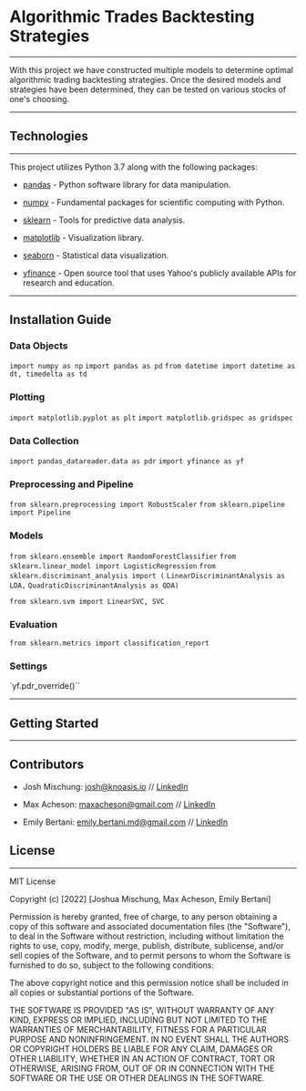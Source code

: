 # Algorithmic Trades Backtesting Strategies

---

With this project we have constructed multiple models to determine optimal algorithmic trading backtesting strategies. Once the desired models and strategies have been determined, they can be tested on various stocks of one's choosing.

---

## Technologies

---

This project utilizes Python 3.7 along with the following packages:

* [pandas](https://pandas.pydata.org/) - Python software library for data manipulation.

* [numpy](https://numpy.org/) - Fundamental packages for scientific computing with Python.

* [sklearn](https://scikit-learn.org/stable/) - Tools for predictive data analysis.

* [matplotlib](https://matplotlib.org/) - Visualization library.

* [seaborn](https://seaborn.pydata.org/) - Statistical data visualization.

* [yfinance](https://pypi.org/project/yfinance/) - Open source tool that uses Yahoo's publicly available APIs for research and education.

---

## Installation Guide

### Data Objects
`import numpy as np`
`import pandas as pd`
`from datetime import datetime as dt, timedelta as td`

### Plotting
`import matplotlib.pyplot as plt`
`import matplotlib.gridspec as gridspec`

### Data Collection
`import pandas_datareader.data as pdr`
`import yfinance as yf`

### Preprocessing and Pipeline
`from sklearn.preprocessing import RobustScaler`
`from sklearn.pipeline import Pipeline`

### Models
`from sklearn.ensemble import RandomForestClassifier`
`from sklearn.linear_model import LogisticRegression`
`from sklearn.discriminant_analysis import (`
    `LinearDiscriminantAnalysis as LDA,`
    `QuadraticDiscriminantAnalysis as QDA)`

`from sklearn.svm import LinearSVC, SVC`

### Evaluation
`from sklearn.metrics import classification_report`

### Settings
`yf.pdr_override()``

---

## Getting Started

---

## Contributors

* Josh Mischung: josh@knoasis.io // [LinkedIn]()

* Max Acheson: maxacheson@gmail.com // [LinkedIn](https://www.linkedin.com/in/max-acheson-75093a19a/)

* Emily Bertani: emily.bertani.md@gmail.com // [LinkedIn](https://www.linkedin.com/in/emily-bertani-1ab184222/)

## License

---

MIT License

Copyright (c) [2022] [Joshua Mischung, Max Acheson, Emily Bertani]

Permission is hereby granted, free of charge, to any person obtaining a copy of this software and associated documentation files (the "Software"), to deal in the Software without restriction, including without limitation the rights to use, copy, modify, merge, publish, distribute, sublicense, and/or sell copies of the Software, and to permit persons to whom the Software is furnished to do so, subject to the following conditions:

The above copyright notice and this permission notice shall be included in all copies or substantial portions of the Software.

THE SOFTWARE IS PROVIDED "AS IS", WITHOUT WARRANTY OF ANY KIND, EXPRESS OR IMPLIED, INCLUDING BUT NOT LIMITED TO THE WARRANTIES OF MERCHANTABILITY, FITNESS FOR A PARTICULAR PURPOSE AND NONINFRINGEMENT. IN NO EVENT SHALL THE AUTHORS OR COPYRIGHT HOLDERS BE LIABLE FOR ANY CLAIM, DAMAGES OR OTHER LIABILITY, WHETHER IN AN ACTION OF CONTRACT, TORT OR OTHERWISE, ARISING FROM, OUT OF OR IN CONNECTION WITH THE SOFTWARE OR THE USE OR OTHER DEALINGS IN THE SOFTWARE.
